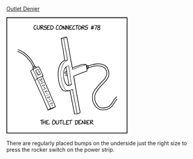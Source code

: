 [Outlet Denier](https://xkcd.com/2589)

![Outlet Denier](./random_comic.png)

There are regularly placed bumps on the underside just the right size to press the rocker switch on the power strip.

